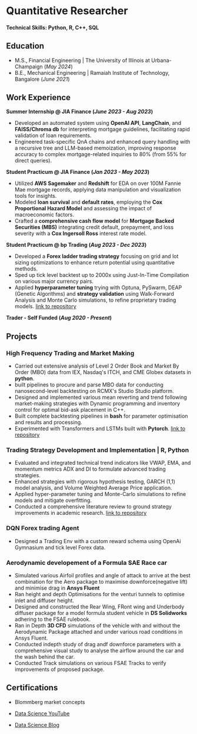 # Quantitative Researcher

#### Technical Skills: Python, R, C++, SQL

## Education						       		
- M.S., Financial Engineering	| The University of Illinois at Urbana-Champaign (_May 2024_)	 			        		
- B.E., Mechanical Engineering | Ramaiah Institute of Technology, Bangalore (_June 2021_)

## Work Experience

**Summer Internship @ JIA Finance (_June 2023 - Aug 2023_)**
- Developed an automated system using **OpenAI API**, **LangChain**, and **FAISS/Chroma db** for interpreting mortgage guidelines, facilitating rapid validation of loan requirements.
- Engineered task-specific QnA chains and enhanced query handling with a recursive tree and LLM-based memoization, improving response accuracy to complex mortgage-related inquiries to 80% (from 55% for direct queries).
  
**Student Practicum @ JIA Finance (_Jan 2023 - May 2023_)**
- Utilized **AWS Sagemaker** and **Redshift** for EDA on over 100M Fannie Mae mortgage records, applying data manipulation and visualization tools for insights.
- Modeled **loan survival** and **default rates**, employing the **Cox Proportional Hazard Model** and assessing the impact of macroeconomic factors.
- Crafted a **comprehensive cash flow model** for **Mortgage Backed Securities (MBS)** integrating credit default, prepayment, and loss severity with a **Cox Ingersoll Ross** interest rate model.

**Student Practicum @ bp Trading (_Aug 2023 - Dec 2023_)**
- Developed a **Forex ladder trading strategy** focusing on grid and lot sizing optimizations to enhance return potential using quantitative methods.
- Sped up tick level backtest up to 2000x using Just-In-Time Compilation on various major currency pairs.
- Applied **hyperparameter tuning** trying with Optuna, PySwarm, DEAP (Genetic Algorithms) and **strategy validation** using Walk-Forward Analysis and Monte Carlo simulations, to refine proprietary trading models.
[link to repository](https://gitlab-beta.engr.illinois.edu/fin556_algo_market_micro_fall_2023/fin556_algo_fall_2023_group_01/group_01_project)

**Trader - Self Funded (_Aug 2020 - Present_)**


## Projects
### High Frequency Trading and Market Making
- Carried out extensive analysis of Level 2 Order Book and Market By Order (MBO) data from IEX, Nasdaq's ITCH, and CME Globex datasets in **python**.
- built pipelines to procure and parse MBO data for conducting nanosecond-level backtesting on RCMX's Studio Studio platform.
- Designed and implemented various mean reverting and trend following market-making strategies with Dynamic programming and inventory control for optimal bid-ask placement in C++.
- Built complete backtesting pipelines in **bash** for parameter optimisation and results and processing.
- Experimented with Transformers and LSTMs built with **Pytorch**.
[link to repository](https://gitlab-beta.engr.illinois.edu/fin556_algo_market_micro_fall_2023/fin556_algo_fall_2023_group_01/group_01_project)

### Trading Strategy Development and Implementation | R, Python
- Evaluated and integrated technical trend indicators like VWAP, EMA, and momentum metrics ADX and DI to formulate advanced trading strategies.
- Enhanced strategies with rigorous hypothesis testing, GARCH (1,1) model analysis, and Volume Weighted Average Price application.
- Applied hyper-parameter tuning and Monte-Carlo simulations to refine models and mitigate overfitting.
- Conducted a comprehensive literature review to ground strategy improvements in academic research.
[link to repository](https://gitlab-beta.engr.illinois.edu/fin556_algo_market_micro_fall_2023/fin556_algo_fall_2023_group_01/group_01_project)

### DQN Forex trading Agent
- Designed a Trading Env with a custom reward schema using OpenAi Gymnasium and tick level Forex data.

### Aerodynamic developement of a Formula SAE Race car
- Simulated various Airfoil profiles and angle of attack to arrive at the best combination for the Aero package to maximise downforce(negative lift) and minimise drag in **Ansys Fluent**
- Ran height and depth Optimisations for the venturi tunnels to optimise inlet and diffuser height.
- Designed and constructed the Rear Wing, FRont wing and Underbody diffuser package for a model formula student vehicle in **DS Solidworks** adhering to the FSAE rulebook.
- Ran in Depth **3D CFD** simulations of the vehicle with and without the Aerodynamic Package attached and under various road conditions in Ansys Fluent.
- Conducted indepth study of drag andf downforce parameters with a comprehensive visual study to analyse the airflow around the car and the wash behind the car.
- Conducted Track simulations on various FSAE Tracks to verify improvements of proposed package.

## Certifications
- Blommberg market concepts

- [Data Science YouTube](https://www.youtube.com/channel/UCa9gErQ9AE5jT2DZLjXBIdA)

- [Data Science Blog](https://medium.com/@samanvayms99)

